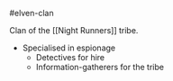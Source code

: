 #elven-clan 

Clan of the [[Night Runners]] tribe.

- Specialised in espionage
	- Detectives for hire
	- Information-gatherers for the tribe